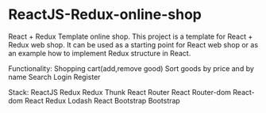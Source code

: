 # ReactJS-Redux-online-shop
React + Redux Template online shop.
This project is a template for React + Redux web shop. It can be used as a starting point for React web shop or as an example how to implement Redux structure in React.

Functionality:
Shopping cart(add,remove good)
Sort goods by price and by name
Search
Login
Register

Stack:
ReactJS
Redux
Redux Thunk
React Router
React Router-dom
React-dom
React Redux
Lodash
React Bootstrap
Bootstrap
